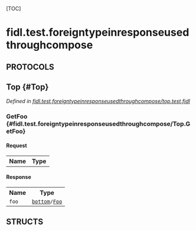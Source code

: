[TOC]

# fidl.test.foreigntypeinresponseusedthroughcompose


## **PROTOCOLS**

## Top {#Top}
*Defined in [fidl.test.foreigntypeinresponseusedthroughcompose/top.test.fidl](https://fuchsia.googlesource.com/fuchsia/+/HEAD/top.test.fidl#5)*


### GetFoo {#fidl.test.foreigntypeinresponseusedthroughcompose/Top.GetFoo}


#### Request
<table>
    <tr><th>Name</th><th>Type</th></tr>
    </table>


#### Response
<table>
    <tr><th>Name</th><th>Type</th></tr>
    <tr>
            <td><code>foo</code></td>
            <td>
                <code><a class='link' href='../bottom/'>bottom</a>/<a class='link' href='../bottom/#Foo'>Foo</a></code>
            </td>
        </tr></table>



## **STRUCTS**













